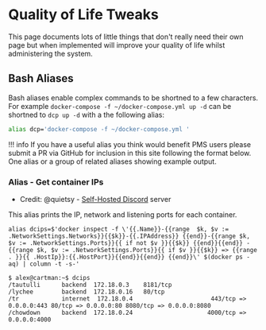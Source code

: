 # Quality of Life Tweaks

This page documents lots of little things that don't really need their own page but when implemented will improve your quality of life whilst administering the system.

## Bash Aliases

Bash aliases enable complex commands to be shortned to a few characters. For example `docker-compose -f ~/docker-compose.yml up -d` can be shortned to `dcp up -d` with a the following alias:

```bash
alias dcp='docker-compose -f ~/docker-compose.yml '
```

!!! info
    If you have a useful alias you think would benefit PMS users please submit a PR via GitHub for inclusion in this site following the format below. One alias or a group of related aliases showing example output.

### Alias - Get container IPs

* Credit: @quietsy - [Self-Hosted Discord](https://discord.gg/efhGsp75dx) server

This alias prints the IP, network and listening ports for each container.

```
alias dcips=$'docker inspect -f \'{{.Name}}-{{range  $k, $v := .NetworkSettings.Networks}}{{$k}}-{{.IPAddress}} {{end}}-{{range $k, $v := .NetworkSettings.Ports}}{{ if not $v }}{{$k}} {{end}}{{end}} -{{range $k, $v := .NetworkSettings.Ports}}{{ if $v }}{{$k}} => {{range . }}{{ .HostIp}}:{{.HostPort}}{{end}}{{end}} {{end}}\' $(docker ps -aq) | column -t -s-'

$ alex@cartman:~$ dcips
/tautulli      backend  172.18.0.3    8181/tcp
/lychee        backend  172.18.0.16   80/tcp
/tr            internet  172.18.0.4                      443/tcp => 0.0.0.0:443 80/tcp => 0.0.0.0:80 8080/tcp => 0.0.0.0:8080
/chowdown      backend  172.18.0.24                     4000/tcp => 0.0.0.0:4000
```
